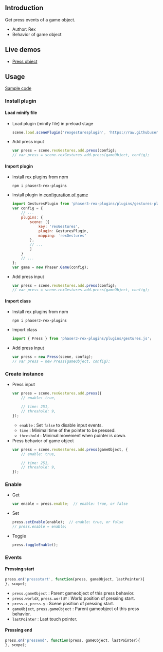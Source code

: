 ## Introduction

Get press events of a game object.

- Author: Rex
- Behavior of game object

## Live demos

- [Press object](https://codepen.io/rexrainbow/pen/pmrPzW)

## Usage

[Sample code](https://github.com/rexrainbow/phaser3-rex-notes/tree/master/examples/gesture-press)

### Install plugin

#### Load minify file

- Load plugin (minify file) in preload stage
    ```javascript
    scene.load.scenePlugin('rexgesturesplugin', 'https://raw.githubusercontent.com/rexrainbow/phaser3-rex-notes/master/dist/rexgesturesplugin.min.js', 'rexGestures', 'rexGestures');
    ```
- Add press input
    ```javascript
    var press = scene.rexGestures.add.press(config);
    // var press = scene.rexGestures.add.press(gameObject, config);
    ```

#### Import plugin

- Install rex plugins from npm
    ```
    npm i phaser3-rex-plugins
    ```
- Install plugin in [configuration of game](game.md#configuration)
    ```javascript
    import GesturesPlugin from 'phaser3-rex-plugins/plugins/gestures-plugin.js';
    var config = {
        // ...
        plugins: {
            scene: [{
                key: 'rexGestures',
                plugin: GesturesPlugin,
                mapping: 'rexGestures'
            },
            // ...
            ]
        }
        // ...
    };
    var game = new Phaser.Game(config);
    ```
- Add press input
    ```javascript
    var press = scene.rexGestures.add.press(config);
    // var press = scene.rexGestures.add.press(gameObject, config);
    ```

#### Import class

- Install rex plugins from npm
    ```
    npm i phaser3-rex-plugins
    ```
- Import class
    ```javascript
    import { Press } from 'phaser3-rex-plugins/plugins/gestures.js';
    ```
- Add press input
    ```javascript
    var press = new Press(scene, config);
    // var press = new Press(gameObject, config);
    ```

### Create instance

- Press input
    ```javascript
    var press = scene.rexGestures.add.press({
        // enable: true,
    
        // time: 251,
        // threshold: 9,
    });
    ```
    - `enable` : Set `false` to disable input events.
    - `time` : Minimal time of the pointer to be pressed.
    - `threshold` : Minimal movement when pointer is down.
- Press behavior of game object
    ```javascript
    var press = scene.rexGestures.add.press(gameObject, {
        // enable: true,
    
        // time: 251,
        // threshold: 9,
    });
    ```

### Enable

- Get
    ```javascript
    var enable = press.enable;  // enable: true, or false
    ```
- Set
    ```javascript
    press.setEnable(enable);  // enable: true, or false
    // press.enable = enable;
    ```
- Toggle
    ```javascript
    press.toggleEnable();
    ```

### Events

#### Pressing start

```javascript
press.on('pressstart', function(press, gameObject, lastPointer){
}, scope);
```

- `press.gameObject` : Parent gameobject of this press behavior.
- `press.worldX`, `press.worldY` : World position of pressing start.
- `press.x`, `press.y` : Scene position of pressing start.
- `gameObject`, `press.gameObject` : Parent gameobject of this press behavior.
- `lastPointer` : Last touch pointer.

#### Pressing end

```javascript
press.on('pressend', function(press, gameObject, lastPointer){
}, scope);
```
